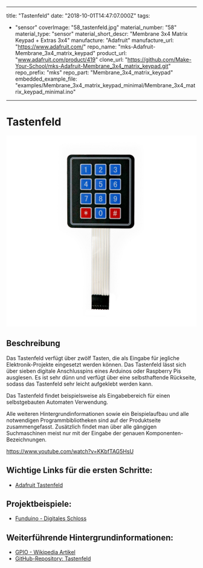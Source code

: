 
---
title: "Tastenfeld"
date: "2018-10-01T14:47:07.000Z"
tags: 
  - "sensor"
coverImage: "58_tastenfeld.jpg"
material_number: "58"
material_type: "sensor"
material_short_descr: "Membrane 3x4 Matrix Keypad + Extras 3x4"
manufacture: "Adafruit"
manufacture_url: "https://www.adafruit.com/"
repo_name: "mks-Adafruit-Membrane_3x4_matrix_keypad"
product_url: "www.adafruit.com/product/419"
clone_url: "https://github.com/Make-Your-School/mks-Adafruit-Membrane_3x4_matrix_keypad.git"
repo_prefix: "mks"
repo_part: "Membrane_3x4_matrix_keypad"
embedded_example_file: "examples/Membrane_3x4_matrix_keypad_minimal/Membrane_3x4_matrix_keypad_minimal.ino"
---


# Tastenfeld

![Tastenfeld](./58_tastenfeld.jpg)

## Beschreibung
Das Tastenfeld verfügt über zwölf Tasten, die als Eingabe für jegliche Elektronik-Projekte eingesetzt werden können. Das Tastenfeld lässt sich über sieben digitale Anschlusspins eines Arduinos oder Raspberry Pis ausglesen. Es ist sehr dünn und verfügt über eine selbsthaftende Rückseite, sodass das Tastenfeld sehr leicht aufgeklebt werden kann.

Das Tastenfeld findet beispielsweise als Eingabebereich für einen selbstgebauten Automaten Verwendung.

Alle weiteren Hintergrundinformationen sowie ein Beispielaufbau und alle notwendigen Programmbibliotheken sind auf der Produktseite zusammengefasst. Zusätzlich findet man über alle gängigen Suchmaschinen meist nur mit der Eingabe der genauen Komponenten-Bezeichnungen.

https://www.youtube.com/watch?v=KKbfTAG5HsU

<!-- infolist -->
## Wichtige Links für die ersten Schritte:

- [Adafruit Tastenfeld](https://www.adafruit.com/product/419)

## Projektbeispiele:

- [Funduino - Digitales Schloss](https://funduino.de/tastenfeld-schloss)

## Weiterführende Hintergrundinformationen:

- [GPIO - Wikipedia Artikel](https://de.wikipedia.org/wiki/Allzweckeingabe/-ausgabe)
- [GitHub-Repository: Tastenfeld](https://github.com/MakeYourSchool/58-Tastenfeld)

